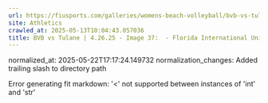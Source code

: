 ```yaml
---
url: https://fiusports.com/galleries/womens-beach-volleyball/bvb-vs-tulane-4-26-25/image-37/358/62901/
site: Athletics
crawled_at: 2025-05-13T10:04:43.057036
title: BVB vs Tulane | 4.26.25 - Image 37:  - Florida International University
---
```

normalized_at: 2025-05-22T17:17:24.149732
normalization_changes: Added trailing slash to directory path

Error generating fit markdown: '<' not supported between instances of 'int' and 'str'